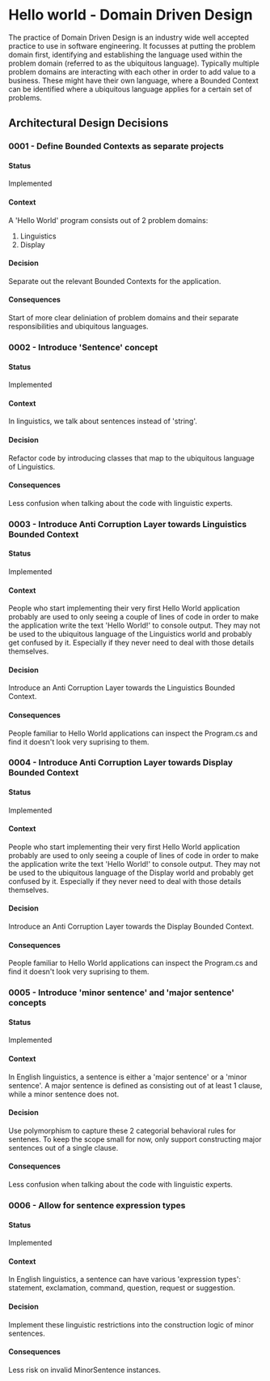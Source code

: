 # Hello world - Domain Driven Design
The practice of Domain Driven Design is an industry wide well accepted practice to use in software engineering.
It focusses at putting the problem domain first, identifying and establishing the language used within the problem domain (referred to as the ubiquitous language).
Typically multiple problem domains are interacting with each other in order to add value to a business.
These might have their own language, where a Bounded Context can be identified where a ubiquitous language applies for a certain set of problems.

## Architectural Design Decisions

### 0001 - Define Bounded Contexts as separate projects
#### Status
Implemented
#### Context
A 'Hello World' program consists out of 2 problem domains:
1. Linguistics
2. Display
#### Decision
Separate out the relevant Bounded Contexts for the application.
#### Consequences
Start of more clear deliniation of problem domains and their separate responsibilities and ubiquitous languages.

### 0002 - Introduce 'Sentence' concept
#### Status
Implemented
#### Context
In linguistics, we talk about sentences instead of 'string'.
#### Decision
Refactor code by introducing classes that map to the ubiquitous language of Linguistics.
#### Consequences
Less confusion when talking about the code with linguistic experts.

### 0003 - Introduce Anti Corruption Layer towards Linguistics Bounded Context
#### Status
Implemented
#### Context
People who start implementing their very first Hello World application probably are used to only seeing a couple of lines of code in order to make the application write the text 'Hello World!' to console output.
They may not be used to the ubiquitous language of the Linguistics world and probably get confused by it.
Especially if they never need to deal with those details themselves.
#### Decision
Introduce an Anti Corruption Layer towards the Linguistics Bounded Context.
#### Consequences
People familiar to Hello World applications can inspect the Program.cs and find it doesn't look very suprising to them.

### 0004 - Introduce Anti Corruption Layer towards Display Bounded Context
#### Status
Implemented
#### Context
People who start implementing their very first Hello World application probably are used to only seeing a couple of lines of code in order to make the application write the text 'Hello World!' to console output.
They may not be used to the ubiquitous language of the Display world and probably get confused by it.
Especially if they never need to deal with those details themselves.
#### Decision
Introduce an Anti Corruption Layer towards the Display Bounded Context.
#### Consequences
People familiar to Hello World applications can inspect the Program.cs and find it doesn't look very suprising to them.

### 0005 - Introduce 'minor sentence' and 'major sentence' concepts
#### Status
Implemented
#### Context
In English linguistics, a sentence is either a 'major sentence' or a 'minor sentence'. A major sentence is defined as consisting out of at least 1 clause, while a minor sentence does not.
#### Decision
Use polymorphism to capture these 2 categorial behavioral rules for sentenes. To keep the scope small for now, only support constructing major sentences out of a single clause.
#### Consequences
Less confusion when talking about the code with linguistic experts.

### 0006 - Allow for sentence expression types
#### Status
Implemented
#### Context
In English linguistics, a sentence can have various 'expression types': statement, exclamation, command, question, request or suggestion.
#### Decision
Implement these linguistic restrictions into the construction logic of minor sentences.
#### Consequences
Less risk on invalid MinorSentence instances.
